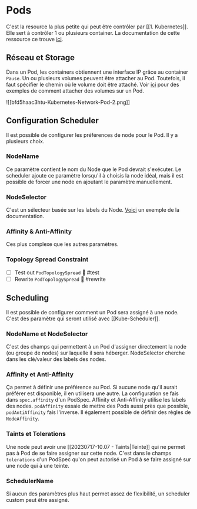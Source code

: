 # Pods

C'est la resource la plus petite qui peut être contrôler par [[1. Kubernetes]]. Elle sert à contrôler 1 ou plusieurs container. La documentation de cette ressource ce trouve [ici](https://kubernetes.io/docs/concepts/workloads/pods/).

## Réseau et Storage

Dans un Pod, les containers obtiennent une interface IP grâce au container `Pause`. Un ou plusieurs volumes peuvent être attacher au Pod. Toutefois, il faut spécifier le chemin où le volume doit être attaché. Voir [ici](https://kubernetes.io/docs/tasks/configure-pod-container/configure-volume-storage/) pour des exemples de comment attacher des volumes sur un Pod.

![[bfd5haac3htu-Kubernetes-Network-Pod-2.png]]

## Configuration Scheduler

Il est possible de configurer les préférences de node pour le Pod. Il y a plusieurs choix.

### NodeName

Ce paramètre contient le nom du Node que le Pod devrait s'exécuter. Le scheduler ajoute ce paramètre lorsqu'il à choisis la node idéal, mais il est possible de forcer une node en ajoutant le paramètre manuellement.

### NodeSelector

C'est un sélecteur basée sur les labels du Node. [Voici](https://kubernetes.io/docs/tasks/configure-pod-container/assign-pods-nodes/#create-a-pod-that-gets-scheduled-to-your-chosen-node) un exemple de la documentation.

### Affinity & Anti-Affinity

Ces plus complexe que les autres paramètres.

### Topology Spread Constraint

- [ ] Test out `PodTopologySpread` 🔽 #test
- [ ] Rewrite `PodTopologySpread` 🔽 #rewrite  

## Scheduling

Il est possible de configurer comment un Pod sera assigné à une node. C'est des paramètre qui seront utilisé avec [[Kube-Scheduler]].
### NodeName et NodeSelector
C'est des champs qui permettent à un Pod d'assigner directement la node (ou groupe de nodes) sur laquelle il sera héberger.
NodeSelector cherche dans les clé/valeur des labels des nodes.
### Affinity et Anti-Affinity
Ça permet à définir une préférence au Pod. Si aucune node qu'il aurait préférer est disponible, il en utilisera une autre. La configuration se fais dans `spec.affinity` d'un PodSpec.
Affinity et Anti-Affinity utilise les labels des nodes. `podAffinity` essaie de mettre des Pods aussi près que possible, `podAntiAffinity` fais l'inverse.
Il également possible de définir des règles de `NodeAffinity`. 
### Taints et Tolerations
Une node peut avoir une [[20230717-10.07 - Taints|Teinte]] qui ne permet pas à Pod de se faire assigner sur cette node. C'est dans le champs `tolerations` d'un PodSpec qu'on peut autorisé un Pod à se faire assigné sur une node qui à une teinte.
### SchedulerName
Si aucun des paramètres plus haut permet assez de flexibilité, un scheduler custom peut être assigné.
